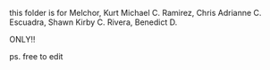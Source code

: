 this folder is for
Melchor, Kurt Michael C.
Ramirez, Chris Adrianne C.
Escuadra, Shawn Kirby C.
Rivera, Benedict D.

ONLY!! 

ps. free to edit
